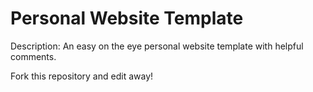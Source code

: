 # Personal Website Template

Description: An easy on the eye personal website template with helpful comments.

Fork this repository and edit away!
